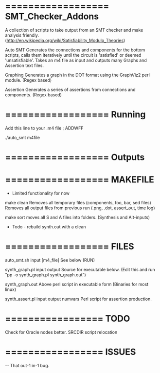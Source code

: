 ==================
SMT_Checker_Addons
==================

A collection of scripts to take output from an SMT checker and make analysis friendly.
(http://en.wikipedia.org/wiki/Satisfiability_Modulo_Theories)

Auto SMT
	Generates the connections and components for the bottom scripts, calls them iteratively until the circuit is 'satisfied' or deemed 'unsatisfiable'. Takes an m4 file as input and outputs many Graphs and Assertion text files.
	

Graphing
	Generates a graph in the DOT format using the GraphViz2 perl module. (Regex based)

Assertion
	Generates a series of assertions from connections and components. (Regex based) 

==================
Running
==================
Add this line to your .m4 file
; ADDWFF


./auto_smt m4file



==================
Outputs
==================


==================
MAKEFILE
==================
- Limited functionality for now

make clean
	Removes all temporary files (components, foo, bar, sed files)
	Removes all output files from previous run (.png, .dot, assert_out, time log)

make sort
     moves all S and A files into folders. (Synthesis and Alt-inputs)

- Todo -
rebuild synth.out with a clean

==================
FILES
==================
auto_smt.sh input [m4_file]
	See below (RUN)

synth_graph.pl input output
	Source for executable below. (Edit this and run "pp -o synth_graph.pl synth_graph.out")

synth_graph.out
	Above perl script in executable form (Binaries for most linux)

synth_assert.pl input output numvars
	Perl script for assertion production. 





=================
TODO
=================
Check for Oracle nodes better. 
SRCDIR script relocation



=================
ISSUES
=================

-- That out-1 in-1 bug.